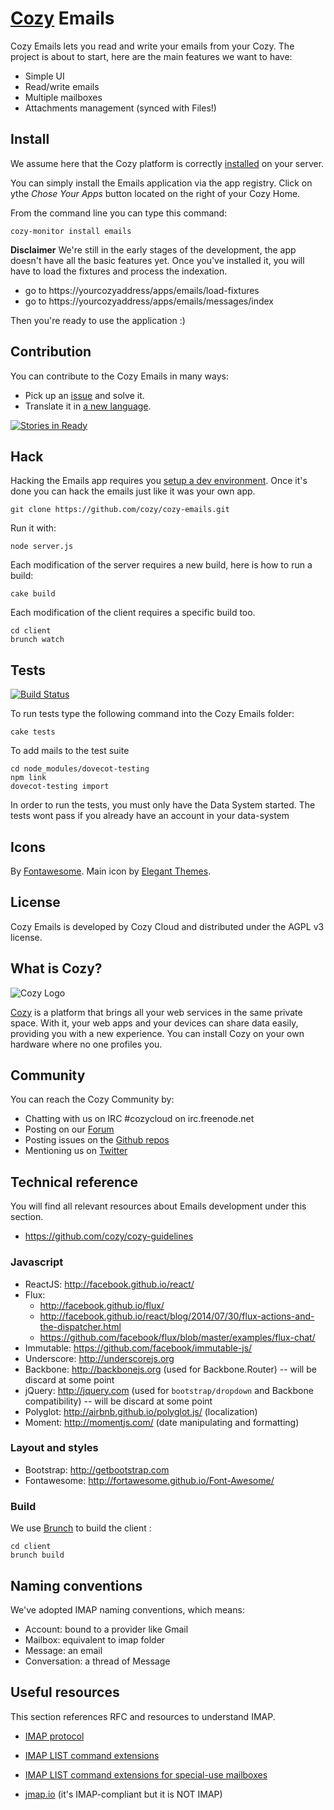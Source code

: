 # [Cozy](http://cozy.io) Emails

Cozy Emails lets you read and write your emails from your Cozy. The project is about to start, here are the main features we want to have:

* Simple UI
* Read/write emails
* Multiple mailboxes
* Attachments management (synced with Files!)


## Install

We assume here that the Cozy platform is correctly [installed](http://cozy.io/host/install.html)
 on your server.

You can simply install the Emails application via the app registry. Click on
ythe *Chose Your Apps* button located on the right of your Cozy Home.

From the command line you can type this command:

    cozy-monitor install emails

**Disclaimer**
We're still in the early stages of the development, the app doesn't have all the basic features yet. Once you've installed it, you will have to load the fixtures and process the indexation.
* go to https://yourcozyaddress/apps/emails/load-fixtures
* go to https://yourcozyaddress/apps/emails/messages/index

Then you're ready to use the application :)


## Contribution

You can contribute to the Cozy Emails in many ways:

* Pick up an [issue](https://github.com/mycozycloud/cozy-emails/issues?state=open) and solve it.
* Translate it in [a new language](https://github.com/mycozycloud/cozy-emails/tree/master/client/app/locales).

[![Stories in Ready](https://badge.waffle.io/mycozycloud/cozy-emails.png?label=ready)](https://waffle.io/mycozycloud/cozy-emails)

## Hack

Hacking the Emails app requires you [setup a dev environment](http://cozy.io/hack/getting-started/). Once it's done you can hack the emails just like it was your own app.

    git clone https://github.com/cozy/cozy-emails.git

Run it with:

    node server.js

Each modification of the server requires a new build, here is how to run a
build:

    cake build

Each modification of the client requires a specific build too.

    cd client
    brunch watch

## Tests

[![Build Status](https://travis-ci.org/cozy/cozy-emails.png?branch=master)](https://travis-ci.org/cozy/cozy-emails)

To run tests type the following command into the Cozy Emails folder:

    cake tests

To add mails to the test suite

    cd node_modules/dovecot-testing
    npm link
    dovecot-testing import

In order to run the tests, you must only have the Data System started.
The tests wont pass if you already have an account in your data-system

## Icons

By [Fontawesome](http://fortawesome.github.io/Font-Awesome/).
Main icon by [Elegant Themes](http://www.elegantthemes.com/blog/freebie-of-the-week/beautiful-flat-icons-for-free).

## License

Cozy Emails is developed by Cozy Cloud and distributed under the AGPL v3 license.

## What is Cozy?

![Cozy Logo](https://raw.github.com/mycozycloud/cozy-setup/gh-pages/assets/images/happycloud.png)

[Cozy](http://cozy.io) is a platform that brings all your web services in the
same private space.  With it, your web apps and your devices can share data
easily, providing you
with a new experience. You can install Cozy on your own hardware where no one
profiles you.

## Community

You can reach the Cozy Community by:

* Chatting with us on IRC #cozycloud on irc.freenode.net
* Posting on our [Forum](https://groups.google.com/forum/?fromgroups#!forum/cozy-cloud)
* Posting issues on the [Github repos](https://github.com/mycozycloud/)
* Mentioning us on [Twitter](http://twitter.com/mycozycloud)

## Technical reference

You will find all relevant resources about Emails development under this section.

* https://github.com/cozy/cozy-guidelines

### Javascript
* ReactJS: http://facebook.github.io/react/
* Flux:
    * http://facebook.github.io/flux/
    * http://facebook.github.io/react/blog/2014/07/30/flux-actions-and-the-dispatcher.html
    * https://github.com/facebook/flux/blob/master/examples/flux-chat/
* Immutable: https://github.com/facebook/immutable-js/
* Underscore: http://underscorejs.org
* Backbone: http://backbonejs.org (used for Backbone.Router) -- will be discard at some point
* jQuery: http://jquery.com (used for `bootstrap/dropdown` and Backbone compatibility) -- will be discard at some point
* Polyglot: http://airbnb.github.io/polyglot.js/ (localization)
* Moment: http://momentjs.com/ (date manipulating and formatting)

### Layout and styles
* Bootstrap: http://getbootstrap.com
* Fontawesome: http://fortawesome.github.io/Font-Awesome/

### Build

We use [Brunch](http://brunch.io/) to build the client :

    cd client
    brunch build

## Naming conventions
We've adopted IMAP naming conventions, which means:
* Account: bound to a provider like Gmail
* Mailbox: equivalent to imap folder
* Message: an email
* Conversation: a thread of Message

## Useful resources
This section references RFC and resources to understand IMAP.

* [IMAP protocol](https://www.ietf.org/rfc/rfc2060.txt#7.2.2)
* [IMAP LIST command extensions](http://tools.ietf.org/html/rfc5258)
* [IMAP LIST command extensions for special-use mailboxes](http://tools.ietf.org/html/rfc6154#2)

* [jmap.io](http://jmap.io/) (it's IMAP-compliant but it is NOT IMAP)


